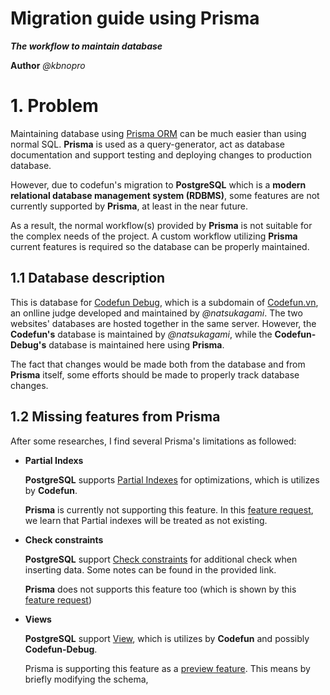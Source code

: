 Migration guide using Prisma
===

**_The workflow to maintain database_**

**Author** _@kbnopro_

# 1. Problem

Maintaining database using [Prisma ORM](https://github.com/prisma/prisma) can be much easier than using normal SQL. **Prisma** is used as a query-generator, act as database documentation and support testing and deploying changes to production database.

However, due to codefun's migration to **PostgreSQL** which is a **modern relational database management system (RDBMS)**, some features are not currently supported by **Prisma**, at least in the near future.

As a result, the normal workflow(s) provided by **Prisma** is not suitable for the complex needs of the project. A custom workflow utilizing **Prisma** current features is required so the database can be properly maintained.

## 1.1 Database description

This is database for [Codefun Debug](debug.codefun.vn), which is a subdomain of [Codefun.vn](codefun.vn), an onlline judge developed and maintained by _@natsukagami_. The two websites' databases are hosted together in the same server. However, the **Codefun's** database is maintained by _@natsukagami_, while the **Codefun-Debug's** database is maintained here using **Prisma**.

The fact that changes would be made both from the database and from **Prisma** itself, some efforts should be made to properly track database changes.

## 1.2 Missing features from Prisma

After some researches, I find several Prisma's limitations as followed:

- **Partial Indexs**

  **PostgreSQL** supports [Partial Indexes](https://www.postgresql.org/docs/current/indexes-partial.html) for optimizations, which is utilizes by **Codefun**.

  **Prisma** is currently not supporting this feature. In this [feature request](https://github.com/prisma/prisma/issues/6974#issuecomment-1483792245), we learn that Partial indexes will be treated as not existing.

- **Check constraints**

  **PostgreSQL** support [Check constraints](https://www.postgresql.org/docs/current/ddl-constraints.html#DDL-CONSTRAINTS-CHECK-CONSTRAINTS) for additional check when inserting data. Some notes can be found in the provided link.

  **Prisma** does not supports this feature too (which is shown by this [feature request](https://github.com/prisma/prisma/issues/3388))

- **Views**

  **PostgreSQL** support [View](https://www.postgresql.org/docs/current/sql-createview.html), which is utilizes by **Codefun** and possibly **Codefun-Debug**.

  Prisma is supporting this feature as a [preview feature](https://www.prisma.io/docs/orm/prisma-schema/data-model/views#use-views-with-prisma-migrate-and-db-push). This means by briefly modifying the schema,
